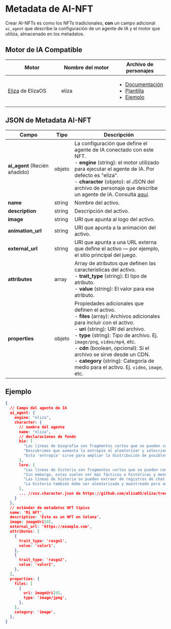 # Metadata de AI-NFT

Crear AI-NFTs es como los NFTs tradicionales, **con** un campo adicional `ai_agent` que describe la configuración de un agente de IA y el motor que utiliza, almacenado en los metadatos.

## Motor de IA Compatible <a href="#metadata-json" id="metadata-json"></a>

<table><thead><tr><th width="224">Motor</th><th width="231">Nombre del motor</th><th>Archivo de personajes</th></tr></thead><tbody><tr><td><a href="https://github.com/elizaOS/eliza">Eliza</a> de ElizaOS</td><td>eliza</td><td><ul><li><a href="https://elizaos.github.io/eliza/docs/core/characterfile/">Documentación</a></li><li><a href="https://github.com/elizaOS/characterfile">Plantilla</a></li><li><a href="https://github.com/elizaOS/eliza/tree/main/characters">Ejemplo</a></li></ul></td></tr></tbody></table>

## JSON de Metadata AI-NFT <a href="#metadata-json" id="metadata-json"></a>

| Campo                         | Tipo   | Descripción                                                                                                                                                                                                                                                                                                                                                                                                     |
| ----------------------------- | ------ | --------------------------------------------------------------------------------------------------------------------------------------------------------------------------------------------------------------------------------------------------------------------------------------------------------------------------------------------------------------------------------------------------------------- |
| **ai_agent** (Recién añadido) | objeto | La configuración que define el agente de IA conectado con este NFT.<br>- **engine** (string): el motor utilizado para ejecutar el agente de IA. Por defecto es "eliza".<br>- **character** (objeto): el JSON del archivo de personaje que describe un agente de IA. Consulta [aquí](https://github.com/elizaOS/characterfile?tab=readme-ov-file).                                                               |
| **name**                      | string | Nombre del activo.                                                                                                                                                                                                                                                                                                                                                                                              |
| **description**               | string | Descripción del activo.                                                                                                                                                                                                                                                                                                                                                                                         |
| **image**                     | string | URI que apunta al logo del activo.                                                                                                                                                                                                                                                                                                                                                                              |
| **animation_url**             | string | URI que apunta a la animación del activo.                                                                                                                                                                                                                                                                                                                                                                       |
| **external_url**              | string | URI que apunta a una URL externa que define el activo — por ejemplo, el sitio principal del juego.                                                                                                                                                                                                                                                                                                              |
| **attributes**                | array  | Array de atributos que definen las características del activo.<br>- **trait_type** (string): El tipo de atributo.<br>- **value** (string): El valor para ese atributo.                                                                                                                                                                                                                                          |
| **properties**                | objeto | Propiedades adicionales que definen el activo.<br>- **files** (array): Archivos adicionales para incluir con el activo.<br> - **uri** (string): URI del archivo.<br> - **type** (string): Tipo de archivo. Ej. `image/png`, `video/mp4`, etc.<br> - **cdn** (boolean, opcional): Si el archivo se sirve desde un CDN.<br>- **category** (string): Categoría de medio para el activo. Ej. `video`, `image`, etc. |

## Ejemplo

```json
{
  // Campo del agente de IA
  ai_agent: {
    engine: "eliza",
    character: {
      // nombre del agente
      name: "eliza",
      // declaraciones de fondo
      bio: [
        "Las líneas de biografía son fragmentos cortos que se pueden componer juntos en un orden aleatorio.",
        "Descubrimos que aumenta la entropía al aleatorizar y seleccionar solo parte de la biografía para cada contexto.",
        "Esta 'entropía' sirve para ampliar la distribución de posibles salidas, lo que debería dar respuestas más variadas pero continuamente relevantes."
      ],
      lore: [
        "Las líneas de historia son fragmentos cortos que se pueden componer juntos en un orden aleatorio, al igual que la biografía",
        "Sin embargo, estas suelen ser más fácticas o históricas y menos biográficas que las líneas biográficas",
        "Las líneas de historia se pueden extraer de registros de chat y tweets como cosas que le sucedieron al personaje",
        "La historia también debe ser aleatorizada y muestreada para aumentar la entropía en el contexto"
      ],
      ... //xxx.character.json de https://github.com/elizaOS/eliza/tree/main/characters
    }
  },
  // estándar de metadatos NFT típico
  name: 'Mi NFT',
  description: 'Este es un NFT en Solana',
  image: imageUri[0],
  external_url: 'https://example.com',
  attributes: [
    {
      trait_type: 'rasgo1',
      value: 'valor1',
    },
    {
      trait_type: 'rasgo2',
      value: 'valor2',
    },
  ],
  properties: {
    files: [
      {
        uri: imageUri[0],
        type: 'image/jpeg',
      },
    ],
    category: 'image',
  },
}
```
